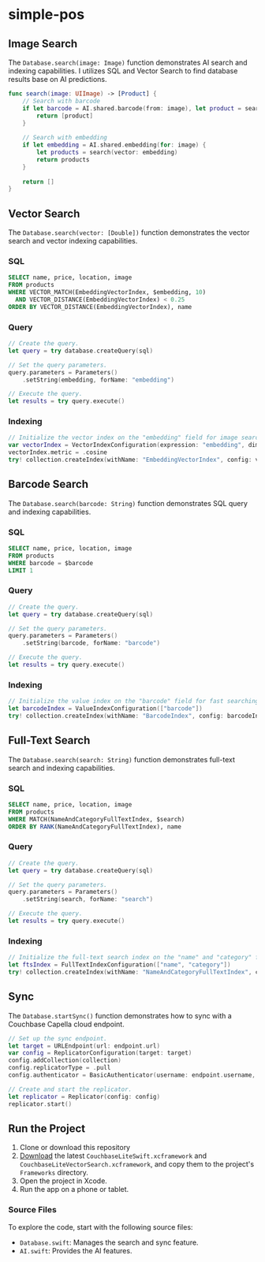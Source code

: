 # simple-pos

## Image Search

The `Database.search(image: Image)` function demonstrates AI search and indexing capabilities. I utilizes SQL and Vector Search to find database results base on AI predictions.

```swift
func search(image: UIImage) -> [Product] {
    // Search with barcode
    if let barcode = AI.shared.barcode(from: image), let product = search(barcode: barcode) {
        return [product]
    }
    
    // Search with embedding
    if let embedding = AI.shared.embedding(for: image) {
        let products = search(vector: embedding)
        return products
    }
    
    return []
}
```

## Vector Search

The `Database.search(vector: [Double])` function demonstrates the vector search and vector indexing capabilities.

### SQL

```sql
SELECT name, price, location, image
FROM products
WHERE VECTOR_MATCH(EmbeddingVectorIndex, $embedding, 10)
  AND VECTOR_DISTANCE(EmbeddingVectorIndex) < 0.25
ORDER BY VECTOR_DISTANCE(EmbeddingVectorIndex), name
```

### Query

```swift
// Create the query.
let query = try database.createQuery(sql)

// Set the query parameters.
query.parameters = Parameters()
    .setString(embedding, forName: "embedding")

// Execute the query.
let results = try query.execute()
```

### Indexing

```swift
// Initialize the vector index on the "embedding" field for image search.
var vectorIndex = VectorIndexConfiguration(expression: "embedding", dimensions: 768, centroids: 1000)
vectorIndex.metric = .cosine
try! collection.createIndex(withName: "EmbeddingVectorIndex", config: vectorIndex)
```

## Barcode Search

The `Database.search(barcode: String)` function demonstrates SQL query and indexing capabilities.

### SQL

```sql
SELECT name, price, location, image
FROM products
WHERE barcode = $barcode
LIMIT 1
```

### Query

```swift
// Create the query.
let query = try database.createQuery(sql)

// Set the query parameters.
query.parameters = Parameters()
    .setString(barcode, forName: "barcode")

// Execute the query.
let results = try query.execute()
```

### Indexing

```swift
// Initialize the value index on the "barcode" field for fast searching.
let barcodeIndex = ValueIndexConfiguration(["barcode"])
try! collection.createIndex(withName: "BarcodeIndex", config: barcodeIndex)
```

## Full-Text Search

The `Database.search(search: String)` function demonstrates full-text search and indexing capabilities.

### SQL

```sql
SELECT name, price, location, image
FROM products
WHERE MATCH(NameAndCategoryFullTextIndex, $search)
ORDER BY RANK(NameAndCategoryFullTextIndex), name
```

### Query

```swift
// Create the query.
let query = try database.createQuery(sql)

// Set the query parameters.
query.parameters = Parameters()
    .setString(search, forName: "search")

// Execute the query.
let results = try query.execute()
```

### Indexing

```swift
// Initialize the full-text search index on the "name" and "category" fields.
let ftsIndex = FullTextIndexConfiguration(["name", "category"])
try! collection.createIndex(withName: "NameAndCategoryFullTextIndex", config: ftsIndex)
```

## Sync

The `Database.startSync()` function demonstrates how to sync with a Couchbase Capella cloud endpoint.

```swift
// Set up the sync endpoint.
let target = URLEndpoint(url: endpoint.url)
var config = ReplicatorConfiguration(target: target)
config.addCollection(collection)
config.replicatorType = .pull
config.authenticator = BasicAuthenticator(username: endpoint.username, password: endpoint.password)

// Create and start the replicator.
let replicator = Replicator(config: config)
replicator.start()
```

## Run the Project

1. Clone or download this repository
2. [Download](https://www.couchbase.com/downloads/?family=couchbase-lite) the latest `CouchbaseLiteSwift.xcframework` and `CouchbaseLiteVectorSearch.xcframework`, and copy them to the project's `Frameworks` directory.
3. Open the project in Xcode.
4. Run the app on a phone or tablet.

### Source Files

To explore the code, start with the following source files:

* `Database.swift`: Manages the search and sync feature.
* `AI.swift`: Provides the AI features.
